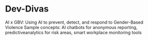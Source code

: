 # Dev-Divas
AI x GBV: Using AI to prevent, detect, and respond to Gender-Based Violence  Sample concepts: AI chatbots for anonymous reporting, predictiveanalytics for risk areas, smart workplace monitoring tools
